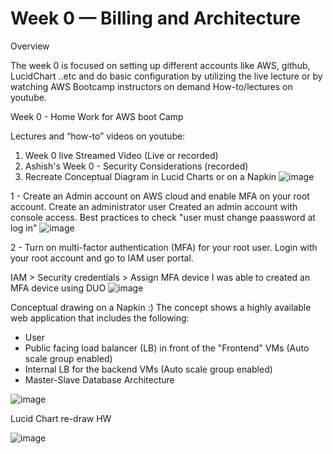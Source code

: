 # Week 0 — Billing and Architecture

Overview

The week 0 is focused on setting up different accounts like AWS, github, LucidChart ..etc and do basic configuration by utilizing the live lecture or by watching AWS Bootcamp instructors on demand How-to/lectures on youtube.

Week 0 - Home Work for AWS boot Camp 

Lectures and “how-to” videos on youtube:

1) Week 0 live Streamed Video (Live or recorded)
2) Ashish's Week 0 - Security Considerations (recorded)
3) Recreate Conceptual Diagram in Lucid Charts or on a Napkin
![image](https://user-images.githubusercontent.com/124897604/219547580-96fb45e0-c96c-4026-8925-b69a5a51ef30.png)

1 - Create an Admin account on AWS cloud and enable MFA on your root account.
Create an administrator user 
Created an admin account with console access.
Best practices to check "user must change paassword at log in"
![image](https://user-images.githubusercontent.com/124897604/219547963-7d8d3f21-92af-4dd9-96a9-bd3ea98ac60e.png)

2 - Turn on multi-factor authentication (MFA) for your root user.
Login with your root account and go to IAM user portal.

IAM > Security credentials > Assign MFA device
I was able to created an MFA device using DUO
![image](https://user-images.githubusercontent.com/124897604/219548142-c5f7f6c6-ff96-4960-b71c-bff594011ca4.png)

Conceptual drawing on a Napkin :)
The concept shows a highly available web application that includes the following:
- User
- Public facing load balancer (LB) in front of the "Frontend"  VMs (Auto scale group enabled)
- Internal LB for the backend VMs (Auto scale group enabled)
- Master-Slave Database Architecture 

![image](https://user-images.githubusercontent.com/124897604/219553903-732415c2-28f8-4f9c-a51d-065f611a6644.png)

Lucid Chart re-draw HW

![image](https://user-images.githubusercontent.com/124897604/219827116-7c27dd65-4a0b-45ab-a91b-88437e08e5df.png)





